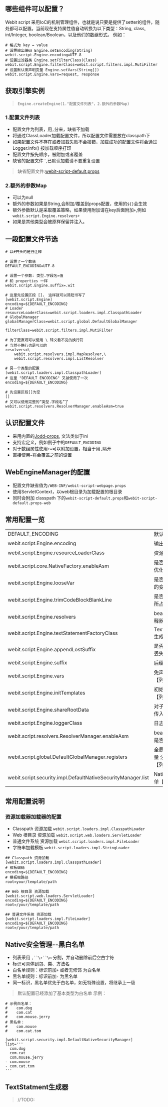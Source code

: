 ## 哪些组件可以配置？
Webit script 采用IoC的机制管理组件，也就是说只要是提供了setter的组件，随处都可以配置。当前现在支持属性值自动转换为以下类型：String, class, int/Integer, boolean/Boolean，以及他们的数组形式。
例如：

~~~~~
# 格式为 key = value
# 设置输出编码 Engine.setEncoding(String)
webit.script.Engine.encoding=UTF-8
# 设置过滤器类 Engine.setFilterClass(Class)
webit.script.Engine.filterClass=webit.script.filters.impl.MutiFilter
# 设置默认面声明变量 Engine.setVars(String[])
webit.script.Engine.vars=request, response
~~~~~

## 获取引擎实例

> `Engine.createEngine(1."配置文件列表"，2.额外的参数Map)`

### 1.配置文件列表
+ 配置文件为列表，用`,`分来，缺省不加载
+ 将通过ClassLoader加载配置文件，所以配置文件需要放在classpath下
+ 如果配置文件不存在或者加载失败不会报错，加载成功的配置文件将会通过Logger.info() 按加载顺序打印
+ 配置文件按先顺序，被附加或者覆盖
+ 缺省的配置文件``,已默认加载请不要重复设置

> 缺省配置文件:[webit-script-default.props][default_config]

### 2.额外的参数Map
+ 可以为null
+ 额外的参数如果是String,会附加/覆盖到props配置，使用的`${}`会生效
+ 额外参数默认是采取覆盖策略，如果使用附加请在key后面附加`+`,例如`webit.script.Engine.resolvers+`
+ 如果是其他类型会被原样保留并注入。

## 一段配置文件节选
~~~~~
# 以#开头的是行注释

# 设置了一个数值
DEFAULT_ENCODING=UTF-8

# 设置一个参数: 类型.字段名=值
# 和 properties 一样
webit.script.Engine.suffix=.wit

# 这里先设置区段 []， 这样就可以简短书写了
[webit.script.Engine]
encoding=${DEFAULT_ENCODING}
# Loader
resourceLoaderClass=webit.script.loaders.impl.ClasspathLoader
# GlobalManager
globalManagerClass=webit.script.global.DefaultGlobalManager

filterClass=webit.script.filters.impl.MutiFilter

# 为了更直观可以使用 \ 转义看不见的换行符
# 当然不换行也是可以的
resolvers=\
    webit.script.resolvers.impl.MapResolver,\
    webit.script.resolvers.impl.ListResolver

# 另一个类型的配置
[webit.script.loaders.impl.ClasspathLoader]
# 这里 "DEFAULT_ENCODING" 又被使用了一次
encoding=${DEFAULT_ENCODING}

# 先设置区段[]为空
[]
# 又可以使用完整的“类型.字段名”了
webit.script.resolvers.ResolverManager.enableAsm=true
~~~~~

## 认识配置文件
+ 采用内置的[Jodd-props][jodd_props_doc], 文法类似于ini
+ 支持宏定义，例如例子中的`DEFAULT_ENCODING`
+ 对于数组属性使用`+=`可以附加设置，相当于用`,`隔开
+ 直接使用`=`将会覆盖之前的设置

## WebEngineManager的配置
+ 配置文件缺省值为`/WEB-INF/webit-script-webpage.props`
+ 使用ServletContext，以web根目录为加载配置的根目录
+ 同时会附加 classpath 下的`webit-script-default.props`和`webit-script-default.props-web`

## 常用配置一览
<table class="table table-striped table-bordered "><tbody>
<tr>
	<td>DEFAULT_ENCODING</td>
	<td>默认编码</td>
</tr>
<tr>
	<td>webit.script.Engine.encoding</td>
	<td>输出编码</td>
</tr>
<tr>
	<td>webit.script.Engine.resourceLoaderClass</td>
	<td>资源加载器</td>
</tr>
<tr>
	<td>webit.script.core.NativeFactory.enableAsm</td>
	<td>是否允许ASM优化Native</td>
</tr>
<tr>
	<td>webit.script.Engine.looseVar</td>
	<td>是否启用宽松的变量声明</td>
</tr>
<tr>
	<td>webit.script.Engine.trimCodeBlockBlankLine</td>
	<td>是否删除指令所占行</td>
</tr>
<tr>
	<td>webit.script.Engine.resolvers</td>
	<td>bean属性解释器【列表】</td>
</tr>
<tr>
	<td>webit.script.Engine.textStatementFactoryClass</td>
	<td>TextStatment生成器</td>
</tr>
<tr>
	<td>webit.script.Engine.appendLostSuffix</td>
	<td>是否自动添加丢失的后缀</td>
</tr>
<tr>
	<td>webit.script.Engine.suffix</td>
	<td>后缀</td>
</tr>
<tr>
	<td>webit.script.Engine.vars</td>
	<td>免声明变量名【列表】</td>
</tr>
<tr>
	<td>webit.script.Engine.initTemplates</td>
	<td>初始化模板【列表】</td>
</tr>
<tr>
	<td>webit.script.Engine.shareRootData</td>
	<td>对子模版共享传入的参数</td>
</tr>
<tr>
	<td>webit.script.Engine.loggerClass</td>
	<td>日志输出器</td>
</tr>
<tr>
	<td>webit.script.resolvers.ResolverManager.enableAsm</td>
	<td>bean解释器是否启用ASM</td>
</tr>
<tr>
	<td>webit.script.global.DefaultGlobalManager.registers</td>
	<td>全局变量/常量 注册器【列表】</td>
</tr>
<tr>
	<td>webit.script.security.impl.DefaultNativeSecurityManager.list</td>
	<td>Native黑白名单【列表】</td>
</tr>
</tbody></table>

## 常用配置说明

### 资源加载器加载器的配置
+ Classpath 资源加载 `webit.script.loaders.impl.ClasspathLoader`
+ Web 根目录 资源加载 `webit.script.web.loaders.ServletLoader`
+ 普通文件系统 资源加载 `webit.script.loaders.impl.FileLoader`
+ 字符串加载模板  `webit.script.loaders.impl.StringLoader`

~~~~~~
## Classpath 资源加载
[webit.script.loaders.impl.ClasspathLoader]
# 模板编码
encoding=${DEFAULT_ENCODING}
# 模板根路径
root=your/template/path

## Web 根目录 资源加载
[webit.script.web.loaders.ServletLoader]
encoding=${DEFAULT_ENCODING}
root=/your/template/path

## 普通文件系统 资源加载
[webit.script.loaders.impl.FileLoader]
encoding=${DEFAULT_ENCODING}
root=/your/template/path
~~~~~~

## Native安全管理--黑白名单
+ 列表采用 `,``\r``\n` 分割，并自动删除前后空白字符
+ 标识可具体到包、类、方法名
+ 白名单规则：标识前加`+` 或者无修饰 为白名单
+ 黑名单规则：标识前加`-` 为黑名单
+ 同一标识，黑名单优先于白名单，如无特殊设置，将继承上一级

> 默认配置已经添加了基本类型为白名单
> 示例：

~~~~~
# 示例白名单：
#    com.dog
#    com.cat
#    com.mouse.jerry
# 黑名单：
#    com.mouse
#    com.cat.tom

[webit.script.security.impl.DefaultNativeSecurityManager]
list='''
  com.dog
  com.cat
  com.mouse.jerry
- com.mouse
- com.cat.tom
'''
~~~~~

## TextStatment生成器

> //TODO:

[default_config]: https://github.com/zqq90/webit-script/blob/master/webit-script/src/main/resources/webit-script-default.props
[jodd_props_doc]: http://jodd.org/doc/props.html
